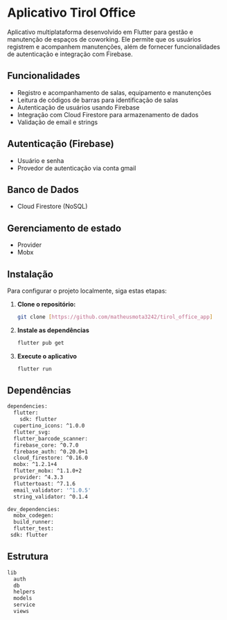 # Aplicativo Tirol Office

Aplicativo multiplataforma desenvolvido em Flutter para gestão e manutenção de espaços de coworking. Ele permite que os usuários registrem e acompanhem manutenções, além de fornecer funcionalidades de autenticação e integração com Firebase.

## Funcionalidades

- Registro e acompanhamento de salas, equipamento e manutenções
- Leitura de códigos de barras para identificação de salas
- Autenticação de usuários usando Firebase
- Integração com Cloud Firestore para armazenamento de dados
- Validação de email e strings

## Autenticação (Firebase)

- Usuário e senha
- Provedor de autenticação via conta gmail

## Banco de Dados

- Cloud Firestore (NoSQL)

## Gerenciamento de estado

- Provider
- Mobx

## Instalação

Para configurar o projeto localmente, siga estas etapas:

1. **Clone o repositório:**

   ```bash
   git clone [https://github.com/matheusmota3242/tirol_office_app]

2. **Instale as dependências**

   ```bash
   flutter pub get

3. **Execute o aplicativo**
   ```bash
   flutter run

## Dependências
   ```bash
   dependencies:
     flutter:
       sdk: flutter
     cupertino_icons: ^1.0.0
     flutter_svg:
     flutter_barcode_scanner:
     firebase_core: ^0.7.0
     firebase_auth: ^0.20.0+1
     cloud_firestore: ^0.16.0
     mobx: ^1.2.1+4
     flutter_mobx: ^1.1.0+2
     provider: ^4.3.3
     fluttertoast: ^7.1.6
     email_validator: '^1.0.5'
     string_validator: ^0.1.4

   dev_dependencies:
     mobx_codegen:
     build_runner:
     flutter_test:
    sdk: flutter
```

## Estrutura

   ```bash  
   lib
     auth
     db
     helpers
     models
     service
     views
